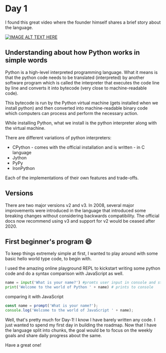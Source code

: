 # Day 1

I found this great video where the founder himself shares a brief story about the language.

[![IMAGE ALT TEXT HERE](https://res.cloudinary.com/practicaldev/image/fetch/s--1uZXWigR--/c_limit%2Cf_auto%2Cfl_progressive%2Cq_auto%2Cw_880/https://img.youtube.com/vi/J0Aq44Pze-w/0.jpg)](https://www.youtube.com/watch?v=J0Aq44Pze-w)

## Understanding about how Python works in simple words

Python is a high-level interpreted programming language.
What it means is that the python code needs to be translated (interpreted) by another software program which is called the interpreter that executes the code line by line and converts it into bytecode (very close to machine-readable code).

This bytecode is run by the Python virtual machine (gets installed when we install python) and then converted into machine-readable binary code which computers can process and perform the necessary action.

While installing Python, what we install is the python interpreter along with the virtual machine.

There are different variations of python interpreters:

- CPython - comes with the official installation and is written - in C language
- Jython
- PyPy
- IronPython

Each of the implementations of their own features and trade-offs.

## Versions

There are two major versions v2 and v3. In 2008, several major improvements were introduced in the language that introduced some breaking changes without considering backwards compatibility. The official docs now recommend using v3 and support for v2 would be ceased after 2020.

## First beginner's program 😄

To keep things extremely simple at first, I wanted to play around with some basic hello world type code, to begin with.

I used the amazing online playground REPL to kickstart writing some python code and do a syntax comparison with JavaScript as well.

```Python
name = input('What is your name?') #promts user input in console and store in a variable
print('Welcome to the world of Python ' + name) # prints to console 
```

comparing it with JavaScript

```Javascript
const name = prompt('What is your name?');
console.log('Welcome to the world of JavaScript ' + name);
```

Well, that's pretty much for Day-1! I know I have barely written any code. I just wanted to spend my first day in building the roadmap. Now that I have the language split into chunks, the goal would be to focus on the weekly goals and share daily progress about the same.

Have a great one!